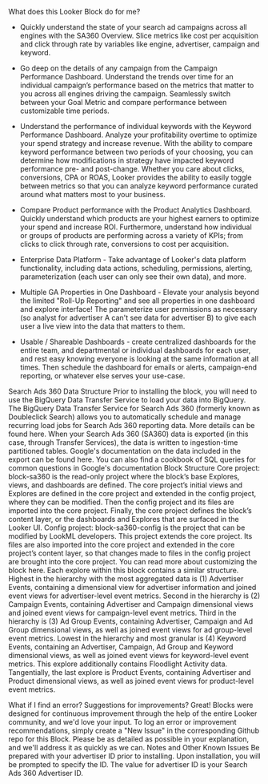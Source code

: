 What does this Looker Block do for me?
- Quickly understand the state of your search ad campaigns across all engines with the SA360 Overview. Slice metrics like cost per acquisition and click through rate by variables like engine, advertiser, campaign and keyword. 

- Go deep on the details of any campaign from the Campaign Performance Dashboard. Understand the trends over time for an individual campaign’s performance based on the metrics that matter to you across all engines driving the campaign. Seamlessly switch between your Goal Metric and compare performance between customizable time periods. 

- Understand the performance of individual keywords with the Keyword Performance Dashboard. Analyze your profitability overtime to optimize your spend strategy and increase revenue. With the ability to compare keyword performance between two periods of your choosing, you can determine how modifications in strategy have impacted keyword performance pre- and post-change. Whether you care about clicks, conversions, CPA or ROAS, Looker provides the ability to easily toggle between metrics so that you can analyze keyword performance curated around what matters most to your business. 

- Compare Product performance with the Product Analytics Dashboard. Quickly understand which products are your highest earners to optimize your spend and increase ROI. Furthermore, understand how individual or groups of products are performing across a variety of KPIs; from clicks to click through rate, conversions to cost per acquisition.

- Enterprise Data Platform - Take advantage of Looker's data platform functionality, including data actions, scheduling, permissions, alerting, parameterization (each user can only see their own data), and more.

- Multiple GA Properties in One Dashboard - Elevate your analysis beyond the limited "Roll-Up Reporting" and see all properties in one dashboard and explore interface! The parameterize user permissions as necessary (so analyst for advertiser A can't see data for advertiser B) to give each user a live view into the data that matters to them.

- Usable / Shareable Dashboards - create centralized dashboards for the entire team, and departmental or individual dashboards for each user, and rest easy knowing everyone is looking at the same information at all times. Then schedule the dashboard for emails or alerts, campaign-end reporting, or whatever else serves your use-case.
 
Search Ads 360 Data Structure
Prior to installing the block, you will need to use the BigQuery Data Transfer Service to load your data into BigQuery. The BigQuery Data Transfer Service for Search Ads 360 (formerly known as Doubleclick Search) allows you to automatically schedule and manage recurring load jobs for Search Ads 360 reporting data. More details can be found here.
When your Search Ads 360 (SA360) data is exported (in this case, through Transfer Services), the data is written to ingestion-time partitioned tables. 
Google's documentation on the data included in the export can be found here.
You can also find a cookbook of SQL queries for common questions in Google's documentation
Block Structure
Core project: block-sa360 is the read-only project where the block’s base Explores, views, and dashboards are defined. The core project’s initial views and Explores are defined in the core project and extended in the config project, where they can be modified. Then the config project and its files are imported into the core project. Finally, the core project defines the block’s content layer, or the dashboards and Explores that are surfaced in the Looker UI.
Config project: block-sa360-config is the project that can be modified by LookML developers. This project extends the core project. Its files are also imported into the core project and extended in the core project’s content layer, so that changes made to files in the config project are brought into the core project. You can read more about customizing the block here. 
Each explore within this block contains a similar structure. 
Highest in the hierarchy with the most aggregated data  is (1) Advertiser Events, containing a dimensional view for advertiser information and joined event views for advertiser-level event metrics. 
Second in the hierarchy is (2) Campaign Events, containing Advertiser and Campaign dimensional views and joined event views for campaign-level event metrics. 
Third in the hierarchy is (3) Ad Group Events, containing Advertiser, Campaign and Ad Group dimensional views,  as well as  joined event views for ad group-level event metrics. 
Lowest in the hierarchy and most granular is (4) Keyword Events, containing an Advertiser, Campaign, Ad Group and Keyword dimensional views,  as well as  joined event views for keyword-level event metrics. This explore additionally contains Floodlight Activity data. 
Tangentially, the last explore is Product Events, containing Advertiser and Product dimensional views, as well as joined event views for product-level event metrics.
 
What if I find an error? Suggestions for improvements?
Great! Blocks were designed for continuous improvement through the help of the entire Looker community, and we'd love your input. To log an error or improvement recommendations, simply create a "New Issue" in the corresponding Github repo for this Block. Please be as detailed as possible in your explanation, and we'll address it as quickly as we can.
Notes and Other Known Issues
Be prepared with your advertiser ID prior to installing. Upon installation, you will be prompted to specify the ID.  The value for advertiser ID is your Search Ads 360 Advertiser ID. 

